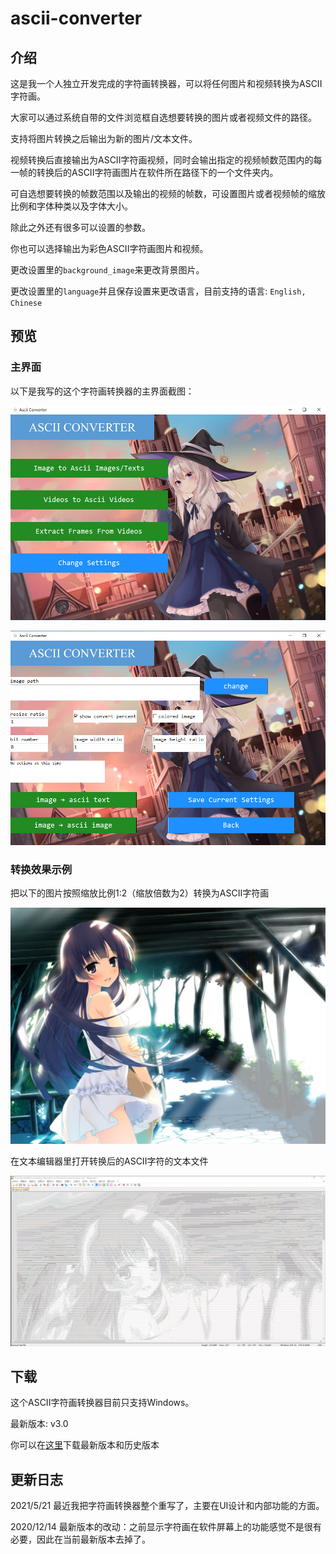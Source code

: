 # ascii-converter

## 介绍

这是我一个人独立开发完成的字符画转换器，可以将任何图片和视频转换为ASCII字符画。

大家可以通过系统自带的文件浏览框自选想要转换的图片或者视频文件的路径。

支持将图片转换之后输出为新的图片/文本文件。

视频转换后直接输出为ASCII字符画视频，同时会输出指定的视频帧数范围内的每一帧的转换后的ASCII字符画图片在软件所在路径下的一个文件夹内。

可自选想要转换的帧数范围以及输出的视频的帧数，可设置图片或者视频帧的缩放比例和字体种类以及字体大小。

除此之外还有很多可以设置的参数。

你也可以选择输出为彩色ASCII字符画图片和视频。

更改设置里的`background_image`来更改背景图片。

更改设置里的`language`并且保存设置来更改语言，目前支持的语言: `English, Chinese`

## 预览

### 主界面

以下是我写的这个字符画转换器的主界面截图：

![image](https://github.com/Rainbow-Dreamer/ascii-converter/blob/master/previews/1.jpg?raw=true)





![image](https://github.com/Rainbow-Dreamer/ascii-converter/blob/master/previews/2.jpg?raw=true)

### 转换效果示例

把以下的图片按照缩放比例1:2（缩放倍数为2）转换为ASCII字符画

![image](https://github.com/Rainbow-Dreamer/ascii-converter/blob/master/previews/3.jpg?raw=true)

在文本编辑器里打开转换后的ASCII字符的文本文件

![image](https://github.com/Rainbow-Dreamer/ascii-converter/blob/master/previews/4.jpg?raw=true)

## 下载

这个ASCII字符画转换器目前只支持Windows。

最新版本: v3.0

你可以在[这里](https://www.jianguoyun.com/p/Da5RDjwQhPG0CBjRs8cEIAA)下载最新版本和历史版本

## 更新日志

2021/5/21 最近我把字符画转换器整个重写了，主要在UI设计和内部功能的方面。

2020/12/14 最新版本的改动：之前显示字符画在软件屏幕上的功能感觉不是很有必要，因此在当前最新版本去掉了。

